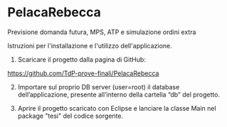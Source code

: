 # PelacaRebecca

Previsione domanda futura, MPS, ATP e simulazione ordini extra

Istruzioni per l'installazione e l'utilizzo dell'applicazione.

1) Scaricare il progetto dalla pagina di GitHub:
  
  https://github.com/TdP-prove-finali/PelacaRebecca

2) Importare sul proprio DB server (user=root) il database dell’applicazione, 
presente all’interno della cartella “db” del progetto.

3) Aprire il progetto scaricato con Eclipse e 
lanciare la classe Main nel package "tesi" del codice sorgente.
